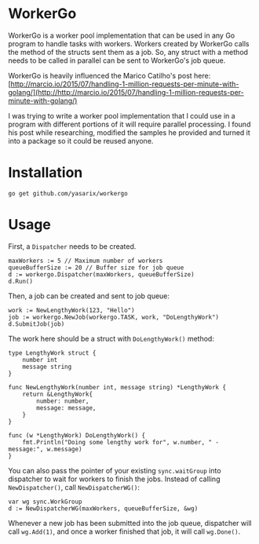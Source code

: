# WorkerGo

WorkerGo is a worker pool implementation that can be used in any Go program to handle tasks with workers. Workers created by WorkerGo calls the method of the structs sent them as a job. So, any struct with a method needs to be called in parallel can be sent to WorkerGo's job queue.

WorkerGo is heavily influenced the Marico Catilho's post here: [http://marcio.io/2015/07/handling-1-million-requests-per-minute-with-golang/](http://http://marcio.io/2015/07/handling-1-million-requests-per-minute-with-golang/)

I was trying to write a worker pool implementation that I could use in a program with different portions of it will require parallel processing. I found his post while researching, modified the samples he provided and turned it into a package so it could be reused anyone.

# Installation

```
go get github.com/yasarix/workergo
```

# Usage

First, a `Dispatcher` needs to be created.

```
maxWorkers := 5 // Maximum number of workers
queueBufferSize := 20 // Buffer size for job queue
d := workergo.Dispatcher(maxWorkers, queueBufferSize)
d.Run()
```

Then, a job can be created and sent to job queue:

```
work := NewLengthyWork(123, "Hello")
job := workergo.NewJob(workergo.TASK, work, "DoLengthyWork")
d.SubmitJob(job)
```

The work here should be a struct with `DoLengthyWork()` method:

```
type LengthyWork struct {
	number int
	message string
}

func NewLengthyWork(number int, message string) *LengthyWork {
	return &LengthyWork{
		number: number,
		message: message,
	}
}

func (w *LengthyWork) DoLengthyWork() {
	fmt.Println("Doing some lengthy work for", w.number, " - message:", w.message)
}
```

You can also pass the pointer of your existing `sync.waitGroup` into dispatcher to wait for workers to finish the jobs. Instead of calling `NewDispatcher()`, call `NewDispatcherWG()`:

```
var wg sync.WorkGroup
d := NewDispatcherWG(maxWorkers, queueBufferSize, &wg)
```

Whenever a new job has been submitted into the job queue, dispatcher will call `wg.Add(1)`, and once a worker finished that job, it will call `wg.Done()`.
